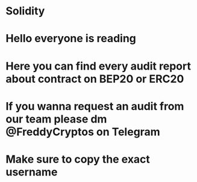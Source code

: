 # Solidity

# Hello everyone is reading 

# Here you can find every audit report about contract on BEP20 or ERC20

# If you wanna request an audit from our team please dm @FreddyCryptos on Telegram

# Make sure to copy the exact username
